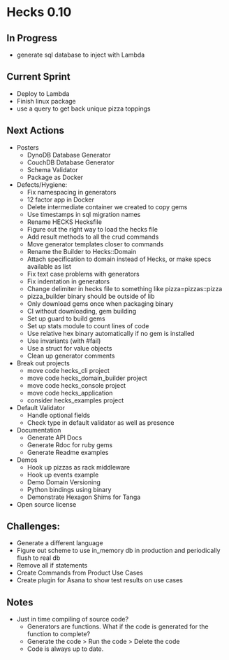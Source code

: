 # Hecks 0.10

## In Progress
* generate sql database to inject with Lambda

## Current Sprint
* Deploy to Lambda
* Finish linux package
* use a query to get back unique pizza toppings

## Next Actions
* Posters
  * DynoDB Database Generator
  * CouchDB Database Generator
  * Schema Validator
  * Package as Docker
* Defects/Hygiene:
  * Fix namespacing in generators
  * 12 factor app in Docker
  * Delete intermediate container we created to copy gems
  * Use timestamps in sql migration names
  * Rename HECKS Hecksfile
  * Figure out the right way to load the hecks file
  * Add result methods to all the crud commands
  * Move generator templates closer to commands
  * Rename the Builder to Hecks::Domain
  * Attach specification to domain instead of Hecks, or make specs available as list
  * Fix text case problems with generators
  * Fix indentation in generators
  * Change delimiter in hecks file to something like pizza=pizzas::pizza
  * pizza_builder binary should be outside of lib
  * Only download gems once when packaging binary
  * CI without downloading, gem building
  * Set up guard to build gems
  * Set up stats module to count lines of code
  * Use relative hex binary automatically if no gem is installed
  * Use invariants (with #fail)
  * Use a struct for value objects
  * Clean up generator comments
* Break out projects
  * move code hecks_cli project
  * move code hecks_domain_builder project
  * move code hecks_console project
  * move code hecks_application
  * consider hecks_examples project
* Default Validator
  * Handle optional fields
  * Check type in default validator as well as presence
* Documentation
  * Generate API Docs
  * Generate Rdoc for ruby gems
  * Generate Readme examples
* Demos
  * Hook up pizzas as rack middleware
  * Hook up events example
  * Demo Domain Versioning
  * Python bindings using binary
  * Demonstrate Hexagon Shims for Tanga
* Open source license

## Challenges:
* Generate a different language
* Figure out scheme to use in_memory db in production and periodically flush to real db
* Remove all if statements
* Create Commands from Product Use Cases
* Create plugin for Asana to show test results on use cases

## Notes
* Just in time compiling of source code?
  * Generators are functions.  What if the code is generated for the function to complete?
  * Generate the code > Run the code > Delete the code
  * Code is always up to date.
